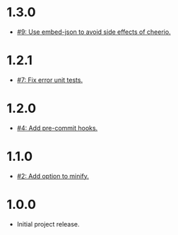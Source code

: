 # 1.3.0
* [#9: Use embed-json to avoid side effects of cheerio.](https://github.com/haensl/gulp-embed-json/issues/9)

# 1.2.1
* [#7: Fix error unit tests.](https://github.com/haensl/gulp-embed-json/issues/7)

# 1.2.0
* [#4: Add pre-commit hooks.](https://github.com/haensl/gulp-embed-json/issues/4)

# 1.1.0
* [#2: Add option to minify.](https://github.com/haensl/gulp-embed-json/issues/2)

# 1.0.0
* Initial project release.

